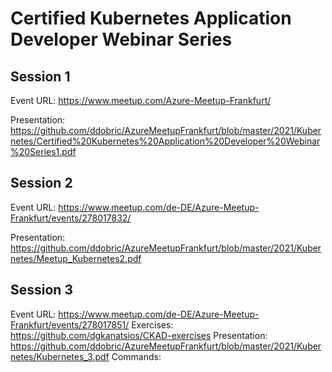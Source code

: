 # Certified Kubernetes Application Developer Webinar Series

## Session 1
Event URL: https://www.meetup.com/Azure-Meetup-Frankfurt/

Presentation: https://github.com/ddobric/AzureMeetupFrankfurt/blob/master/2021/Kubernetes/Certified%20Kubernetes%20Application%20Developer%20Webinar%20Series1.pdf

## Session 2
Event URL: https://www.meetup.com/de-DE/Azure-Meetup-Frankfurt/events/278017832/

Presentation: 
https://github.com/ddobric/AzureMeetupFrankfurt/blob/master/2021/Kubernetes/Meetup_Kubernetes2.pdf

## Session 3
Event URL: https://www.meetup.com/de-DE/Azure-Meetup-Frankfurt/events/278017851/
Exercises: https://github.com/dgkanatsios/CKAD-exercises
Presentation: https://github.com/ddobric/AzureMeetupFrankfurt/blob/master/2021/Kubernetes/Kubernetes_3.pdf
Commands: 
